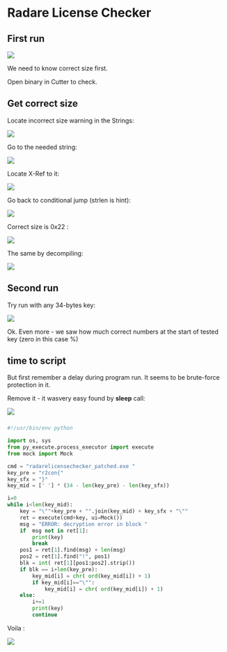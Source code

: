 # Radare License Checker

## First run

![](img/first_run.png)

We need to know correct size first.

Open binary in Cutter to check.

## Get correct size

Locate incorrect size warning in the Strings:

![](img/err_wrong_size_1.png)

Go to the needed string:

![](img/err_wrong_size_2.png) 

Locate X-Ref to it:

![](img/err_wrong_size_3.png) 

Go back to conditional jump (strlen is hint):

![](img/strlen_0.png)

Correct size is 0x22 :

![](img/strlen_1.png)

The same by decompiling:

![](img/strlen_2.png)

## Second run

Try run with any 34-bytes key:

![](img/second_run.png)

Ok. Even more - we saw how much correct numbers at the start of tested key (zero in this case %)

## time to script

But first remember a delay during program run. It seems to be brute-force protection in it.

Remove it - it wasvery easy found by **sleep** call:

![](img/sleep.png)

### 
```python
#!/usr/bin/env python

import os, sys
from py_execute.process_executor import execute
from mock import Mock

cmd = "radarelicensechecker_patched.exe "
key_pre = "r2con{"
key_sfx = "}"
key_mid = [' '] * (34 - len(key_pre) - len(key_sfx))

i=0
while i<len(key_mid):
    key = "\""+key_pre + "".join(key_mid) + key_sfx + "\""
    ret = execute(cmd+key, ui=Mock())
    msg = "ERROR: decryption error in block "
    if  msg not in ret[1]:
        print(key)
        break
    pos1 = ret[1].find(msg) + len(msg)
    pos2 = ret[1].find("!", pos1)
    blk = int( ret[1][pos1:pos2].strip())
    if blk == i+len(key_pre):
        key_mid[i] = chr( ord(key_mid[i]) + 1)
        if key_mid[i]=="\"":
            key_mid[i] = chr( ord(key_mid[i]) + 1)
    else:
        i+=1
        print(key)
        continue
```

Voila :

![](img/script.png)
